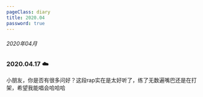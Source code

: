 ```yaml
---
pageClass: diary
title: 2020.04
password: true
---
```


###### 2020年04月

### 2020.04.17 ☁️

小朋友，你是否有很多问好？这段rap实在是太好听了，练了无数遍嘴巴还是在打架，希望我能唱会哈哈哈